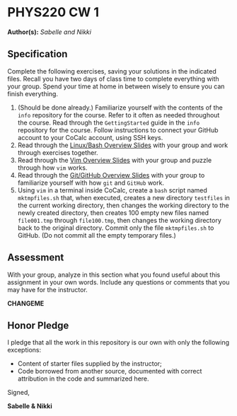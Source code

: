 # PHYS220 CW 1

**Author(s):** _Sabelle and Nikki_

## Specification

Complete the following exercises, saving your solutions in the indicated files. Recall you have two days of class time to complete everything with your group. Spend your time at home in between wisely to ensure you can finish everything. 

1. (Should be done already.) Familiarize yourself with the contents of the `info` repository for the course. Refer to it often as needed throughout the course. Read through the `GettingStarted` guide in the `info` repository for the course. Follow instructions to connect your GitHub account to your CoCalc account, using SSH keys.
1. Read through the [Linux/Bash Overview Slides](http://slides.com/profdressel/linux-bash-overview) with your group and work through exercises together.
1. Read through the [Vim Overview Slides](http://slides.com/profdressel/vim-overview) with your group and puzzle through how `vim` works.
1. Read through the [Git/GitHub Overview Slides](http://slides.com/profdressel/git-overview) with your group to familiarize yourself with how `git` and `GitHub` work.
1. Using ```vim``` in a terminal inside CoCalc, create a ```bash``` script named ```mktmpfiles.sh``` that, when executed, creates a new directory ```testfiles``` in the current working directory, then changes the working directory to the newly created directory, then creates 100 empty new files named ```file001.tmp``` through ```file100.tmp```, then changes the working directory back to the original directory. Commit only the file ```mktmpfiles.sh``` to GitHub. (Do not commit all the empty temporary files.)

## Assessment

With your group, analyze in this section what you found useful about this assignment in your own words. Include any questions or comments that you may have for the instructor.

**CHANGEME**

## Honor Pledge

I pledge that all the work in this repository is our own with only the following exceptions:

* Content of starter files supplied by the instructor;
* Code borrowed from another source, documented with correct attribution in the code and summarized here.

Signed,

**Sabelle & Nikki**
